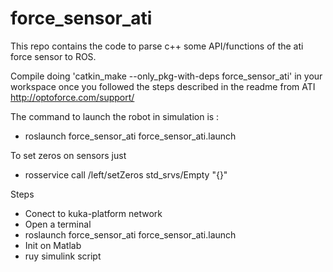 # force_sensor_ati

This repo contains  the code to parse c++ some API/functions of the ati force sensor to ROS.

Compile doing 'catkin_make --only_pkg-with-deps force_sensor_ati' in your workspace once you followed the steps described in the readme from ATI http://optoforce.com/support/

The command to launch the robot in simulation is : 
  - roslaunch force_sensor_ati force_sensor_ati.launch 

To set zeros on sensors just

  - rosservice call /left/setZeros std_srvs/Empty "{}"


Steps

  - Conect to kuka-platform network
  - Open a terminal
  - roslaunch force_sensor_ati force_sensor_ati.launch 
  - Init on Matlab
  - ruy simulink script